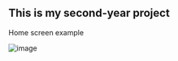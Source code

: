 ## This is my second-year project 

Home screen example

![image](https://github.com/Jaysoph/KeyGameProj/assets/118469324/5334eca5-a587-456c-ba00-e7a976ab9df7)

